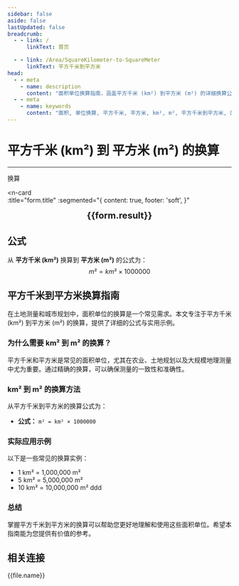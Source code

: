 ```yaml
---
sidebar: false
aside: false
lastUpdated: false
breadcrumb:
  - - link: /
      linkText: 首页

  - - link: /Area/SquareKilometer-to-SquareMeter
      linkText: 平方千米到平方米
head:
  - - meta
    - name: description
      content: "面积单位换算指南，涵盖平方千米 (km²) 到平方米 (m²) 的详细换算公式与说明。"
  - - meta
    - name: keywords
      content: "面积, 单位换算, 平方千米, 平方米, km², m², 平方千米到平方米, 面积换算指南, 平方千米转平方米, 平方米换算平方千米, 平方千米和平方米的换算, 一平方千米等于多少平方米, 平方米和平方千米换算, 平方千米单位, 平方米单位换算, 平方千米符号, 平方米符号, 平方千米换算平方米, 平方米和平方千米, 平方千米到平方米, 平方米到平方千米, 面积单位换算, 一平方米等于多少平方千米, 平方千米和平方米, 土地面积换算, 农业面积单位, 平方米换算, 平方千米换算, 面积计算, 面积测量单位, 平方米面积, 平方千米面积, 大面积单位, 土地规划单位, 城市规划面积, 地理测量单位"
---
```

# 平方千米 (km²) 到 平方米 (m²) 的换算
---
<script setup>
import { onMounted, reactive, inject, ref } from 'vue'
import { NButton, NForm, NFormItem, NInput, NInputNumber, NSelect, NCard, useMessage,NGrid ,NGi } from 'naive-ui'
import { defineClientComponent } from 'vitepress'
import { Area } from '../../files';
const seoKey = [
  '平方千米转平方米',
  '平方米换算平方千米',
  '平方千米和平方米的换算',
  '一平方千米等于多少平方米',
  '平方米和平方千米换算',
  '平方千米单位',
  '平方米单位换算',
  '平方千米符号',
  '平方米符号',
  '平方千米换算平方米',
  '平方米和平方千米',
  '平方千米到平方米',
  '平方米到平方千米',
  '面积单位换算',
  '一平方米等于多少平方千米',
  '平方千米和平方米',
  '土地面积换算',
  '农业面积单位',
  '平方米换算',
  '平方千米换算',
  '面积计算',
  '面积测量单位',
  '平方米面积',
  '平方千米面积',
  '大面积单位',
  '土地规划单位',
  '城市规划面积',
  '地理测量单位'
]
const convert = inject('convert')

const form = reactive({
  number: null,
  result: '',
  title: '平方千米 (km²) 到 平方米 (m²) 的换算',
})

const convertHandler = () => {
  if (form.number !== null && !isNaN(form.number)) {
    const convertedValue = parseFloat(form.number) * 1000000
    form.result = `${form.number}km² = ${convertedValue.toFixed(2)}m²`
  } else {
    form.result = '请输入有效的数值。'
  }
}
</script>

<n-form size="large" :model="form">
  <n-form-item label="平方千米 (km²)">
    <n-input-number v-model:value="form.number" placeholder="输入平方千米" style="width: 100%" />
  </n-form-item>
  <n-form-item>
    <n-button type="info" @click="convertHandler" block>换算</n-button>
  </n-form-item>
</n-form>

<n-card  
  :title="form.title"
  :segmented="{
    content: true,
    footer: 'soft',
  }"
>
  <div  style="text-align:center;font-size:20px;">
    <strong>{{form.result}}</strong>
  </div>
    <template #footer>
    <div>
      <span v-for="item of seoKey">{{item}}，</span>
    </div>
  </template>
</n-card>

## 公式

从 **平方千米 (km²)** 换算到 **平方米 (m²)** 的公式为：
$$ m² = km² \times 1000000 $$

## 平方千米到平方米换算指南

在土地测量和城市规划中，面积单位的换算是一个常见需求。本文专注于平方千米 (km²) 到平方米 (m²) 的换算，提供了详细的公式与实用示例。

### 为什么需要 km² 到 m² 的换算？

平方千米和平方米是常见的面积单位，尤其在农业、土地规划以及大规模地理测量中尤为重要。通过精确的换算，可以确保测量的一致性和准确性。

### km² 到 m² 的换算方法

从平方千米到平方米的换算公式为：

- **公式：** `m² = km² × 1000000`

### 实际应用示例

以下是一些常见的换算实例：

- 1 km² = 1,000,000 m²
- 5 km² = 5,000,000 m²
- 10 km² = 10,000,000 m²
ddd

### 总结

掌握平方千米到平方米的换算可以帮助您更好地理解和使用这些面积单位。希望本指南能为您提供有价值的参考。

## 相关连接
<n-grid x-gap="12" :cols="2">
  <n-gi v-for="(file, index) in Area" :key="index">
    <n-button
      text
      tag="a"
      :href="file.path"
      type="info"
    >
      {{file.name}}
    </n-button>
  </n-gi>
</n-grid>